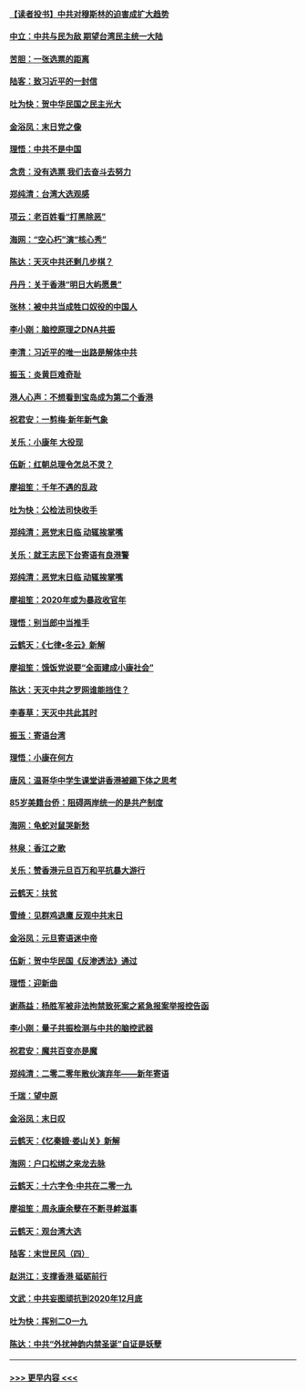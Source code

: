 #### [【读者投书】中共对穆斯林的迫害成扩大趋势](../pages/nsc993/n11791371.md?t=01141302) 
#### [中立：中共与民为敌 期望台湾民主统一大陆](../pages/nsc993/n11790392.md?t=01141302) 
#### [苦胆：一张选票的距离](../pages/nsc993/n11788914.md?t=01141302) 
#### [陆客：致习近平的一封信](../pages/nsc993/n11788867.md?t=01141302) 
#### [吐为快：贺中华民国之民主光大](../pages/nsc993/n11788618.md?t=01141302) 
#### [金浴凤：末日党之像](../pages/nsc993/n11787475.md?t=01141302) 
#### [理悟：中共不是中国](../pages/nsc993/n11787463.md?t=01141302) 
#### [念贲：没有选票  我们去奋斗去努力](../pages/nsc993/n11787398.md?t=01141302) 
#### [郑纯清：台湾大选观感](../pages/nsc993/n11786210.md?t=01141302) 
#### [项云：老百姓看“打黑除恶”](../pages/nsc993/n11785398.md?t=01141302) 
#### [海网：“空心朽”演“核心秀”](../pages/nsc993/n11783874.md?t=01141302) 
#### [陈达：天灭中共还剩几步棋？](../pages/nsc993/n11783719.md?t=01141302) 
#### [丹丹：关于香港“明日大屿愿景”](../pages/nsc993/n11783273.md?t=01141302) 
#### [张林：被中共当成牲口奴役的中国人](../pages/nsc993/n11782397.md?t=01141302) 
#### [李小刚：脑控原理之DNA共振](../pages/nsc993/n11780962.md?t=01141302) 
#### [李清：习近平的唯一出路是解体中共](../pages/nsc993/n11780866.md?t=01141302) 
#### [振玉：炎黄巨难奇耻](../pages/nsc993/n11779632.md?t=01141302) 
#### [港人心声：不想看到宝岛成为第二个香港](../pages/nsc993/n11778817.md?t=01141302) 
#### [祝君安：一剪梅‧新年新气象](../pages/nsc993/n11776340.md?t=01141302) 
#### [关乐：小康年 大役现](../pages/nsc993/n11774213.md?t=01141302) 
#### [伍新：红朝总理令怎总不灵？](../pages/nsc993/n11770813.md?t=01141302) 
#### [廖祖笙：千年不遇的乱政](../pages/nsc993/n11770373.md?t=01141302) 
#### [吐为快：公检法司快收手](../pages/nsc993/n11770359.md?t=01141302) 
#### [郑纯清：恶党末日临 动辄挨掌嘴](../pages/nsc993/n11769912.md?t=01141302) 
#### [关乐：就王志民下台寄语有良港警](../pages/nsc993/n11769903.md?t=01141302) 
#### [郑纯清：恶党末日临 动辄挨掌嘴](../pages/nsc993/n11769356.md?t=01141302) 
#### [廖祖笙：2020年或为暴政收官年](../pages/nsc993/n11768216.md?t=01141302) 
#### [理悟：别当郎中当推手](../pages/nsc993/n11768243.md?t=01141302) 
#### [云鹤天：《七律▪冬云》新解](../pages/nsc993/n11768204.md?t=01141302) 
#### [廖祖笙：饿饭党说要“全面建成小康社会”](../pages/nsc993/n11767482.md?t=01141302) 
#### [陈达：天灭中共之罗网谁能挡住？](../pages/nsc993/n11767465.md?t=01141302) 
#### [李春草：天灭中共此其时](../pages/nsc993/n11767452.md?t=01141302) 
#### [振玉：寄语台湾](../pages/nsc993/n11767432.md?t=01141302) 
#### [理悟：小康在何方](../pages/nsc993/n11767394.md?t=01141302) 
#### [唐风：温哥华中学生课堂讲香港被踢下体之思考](../pages/nsc993/n11766848.md?t=01141302) 
#### [85岁美籍台侨：阻碍两岸统一的是共产制度](../pages/nsc993/n11765043.md?t=01141302) 
#### [海网：龟蛇对鼠哭新愁](../pages/nsc993/n11764895.md?t=01141302) 
#### [林泉：香江之歌](../pages/nsc993/n11764415.md?t=01141302) 
#### [关乐：赞香港元旦百万和平抗暴大游行](../pages/nsc993/n11764382.md?t=01141302) 
#### [云鹤天：扶贫](../pages/nsc993/n11764245.md?t=01141302) 
#### [雪绮：见群鸡退鹰  反观中共末日](../pages/nsc993/n11762112.md?t=01141302) 
#### [金浴凤：元旦寄语迷中帝](../pages/nsc993/n11761788.md?t=01141302) 
#### [伍新：贺中华民国《反渗透法》通过](../pages/nsc993/n11761994.md?t=01141302) 
#### [理悟：迎新曲](../pages/nsc993/n11761152.md?t=01141302) 
#### [谢燕益：杨胜军被非法拘禁致死案之紧急报案举报控告函](../pages/nsc993/n11756134.md?t=01141302) 
#### [李小刚：量子共振检测与中共的脑控武器](../pages/nsc993/n11754518.md?t=01141302) 
#### [祝君安：魔共百变亦是魔](../pages/nsc993/n11754469.md?t=01141302) 
#### [郑纯清：二零二零年散伙演弃年——新年寄语](../pages/nsc993/n11754195.md?t=01141302) 
#### [千瑞：望中原](../pages/nsc993/n11754159.md?t=01141302) 
#### [金浴凤：末日叹](../pages/nsc993/n11752359.md?t=01141302) 
#### [云鹤天：《忆秦娥‧娄山关》新解](../pages/nsc993/n11752348.md?t=01141302) 
#### [海网：户口松绑之来龙去脉](../pages/nsc993/n11752328.md?t=01141302) 
#### [云鹤天：十六字令‧中共在二零一九](../pages/nsc993/n11752305.md?t=01141302) 
#### [廖祖笙：周永康余孽在不断寻衅滋事](../pages/nsc993/n11751013.md?t=01141302) 
#### [云鹤天：观台湾大选](../pages/nsc993/n11751007.md?t=01141302) 
#### [陆客：末世民风（四）](../pages/nsc993/n11749203.md?t=01141302) 
#### [赵洪江：支撑香港 砥砺前行](../pages/nsc993/n11748482.md?t=01141302) 
#### [文武：中共妄图顽抗到2020年12月底](../pages/nsc993/n11748446.md?t=01141302) 
#### [吐为快：挥别二O一九](../pages/nsc993/n11748411.md?t=01141302) 
#### [陈达：中共“外扰神韵内禁圣诞”自证是妖孽](../pages/nsc993/n11748226.md?t=01141302) 

----
#### [ >>> 更早内容 <<< ](../indexes/nsc993-earlier.md)
